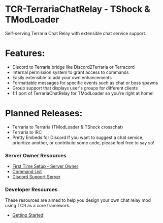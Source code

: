 # TCR-TerrariaChatRelay - TShock & TModLoader
Self-serving Terraria Chat Relay with extensible chat service support.
# Features:
* Discord to Terraria bridge like Discord2Terraria or Terracord
* Internal permission system to grant access to commands
* Easily extensible to add your own enhancements
* Formattable messages for specific events such as chat or boss spawns
* Group support that displays user's groups for different clients
* 1:1 port of TerrariaChatRelay for TModLoader so you're right at home!
# Planned Releases:
* Terraria to Terraria (TModLoader & TShock crosschat)
* Terraria to IRC
* Pretty Embeds for Discord
If you want to suggest a chat service, prioritize another, or contribute some code, please feel free to say so!
### Server Owner Resources
* [First Time Setup - Server Owner](https://github.com/xNarnia/TCR-TerrariaChatRelay/wiki/First-Time-Setup-Server-Owner)
* [Command List](https://github.com/xNarnia/TCR-TerrariaChatRelay/wiki/Commands)
* [Discord Support Server](https://discord.gg/xAQGT4VetN)
### Developer Resources
These resources are aimed to help you design your own chat relay mod using TCR as a core framework.
* [Getting Started](https://github.com/xNarnia/TCR-TerrariaChatRelay/wiki/Getting-Started)